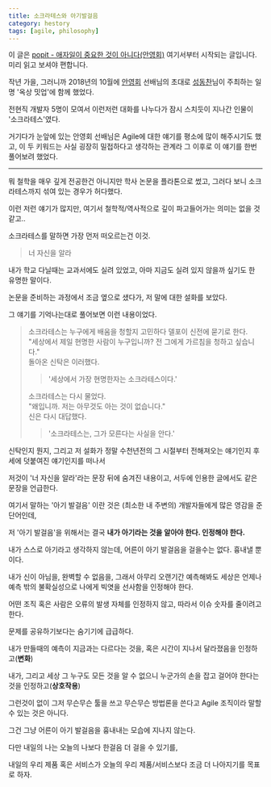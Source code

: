 ```yaml
---
title: 소크라테스와 아기발걸음
category: hestory
tags: [agile, philosophy]
---
```


이 글은 [popit - 애자일이 중요한 것이 아니다(안영회)](https://www.popit.kr/%EC%95%A0%EC%9E%90%EC%9D%BC%EC%9D%B4-%EC%A4%91%EC%9A%94%ED%95%9C-%EA%B2%83%EC%9D%B4-%EC%95%84%EB%8B%88%EB%8B%A4/) 여기서부터 시작되는 글입니다. 미리 읽고 보셔야 편합니다.

작년 가을, 그러니까 2018년의 10월에 [안영회](https://www.popit.kr/author/tony) 선배님의 초대로 [성동찬](http://www.zdnet.co.kr/view/?no=20160829172128&re=R_20180612161651)님이 주최하는 일명 '옥상 밋업'에 함께 했었다.

전현직 개발자 5명이 모여서 이런저런 대화를 나누다가 잠시 스치듯이 지나간 인물이 '소크라테스'였다.

거기다가 눈앞에 있는 안영회 선배님은 Agile에 대한 얘기를 평소에 많이 해주시기도 했고, 이 두 키워드는 사실 굉장히 밀접하다고 생각하는 관계라 그 이후로 이 얘기를 한번 풀어보려 했었다.

---

뭐 철학을 매우 깊게 전공한건 아니지만 학사 논문을 플라톤으로 썼고, 그러다 보니 소크라테스까지 섞여 있는 경우가 허다했다.

이런 저런 얘기가 많지만, 여기서 철학적/역사적으로 깊이 파고들어가는 의미는 없을 것 같고..

소크라테스를 말하면 가장 먼저 떠오르는건 이것.

> 너 자신을 알라

내가 학교 다닐때는 교과서에도 실려 있었고, 아마 지금도 실려 있지 않을까 싶기도 한 유명한 말이다.

논문을 준비하는 과정에서 조금 옆으로 샜다가, 저 말에 대한 설화를 보았다.

그 얘기를 기억나는대로 풀어보면 이런 내용이었다.

> 소크라테스는 누구에게 배움을 청할지 고민하다 델포이 신전에 묻기로 한다.    
> "세상에서 제일 현명한 사람이 누구입니까? 전 그에게 가르침을 청하고 싶습니다."    
> 돌아온 신탁은 이러했다.
>
>>  '세상에서 가장 현명한자는 소크라테스이다.'
>
> 소크라테스는 다시 물었다.    
> "왜입니까. 저는 아무것도 아는 것이 없습니다."    
> 신은 다시 대답했다.
>
>> '소크라테스는, 그가 모른다는 사실을 안다.'

신탁인지 뭔지, 그리고 저 설화가 정말 수천년전의 그 시절부터 전해져오는 얘기인지 후세에 덧붙여진 얘기인지를 떠나서

저것이 '너 자신을 알라'라는 문장 뒤에 숨겨진 내용이고, 서두에 인용한 글에서도 같은 문장을 언급한다.

여기서 말하는 '아기 발걸음' 이란 것은 (최소한 내 주변의) 개발자들에게 많은 영감을 준 단어인데, 
 
저 '아기 발걸음'을 위해서는 결국 **내가 아기라는 것을 알아야 한다. 인정해야 한다.**

내가 스스로 아기라고 생각하지 않는데, 어른이 아기 발걸음을 걸을수는 없다. 흉내낼 뿐이다.

내가 신이 아님을, 완벽할 수 없음을, 그래서 아무리 오랜기간 예측해봐도 세상은 언제나 예측 밖의 불확실성으로 나에게 빅엿을 선사함을 인정해야 한다.

어떤 조직 혹은 사람은 오류의 발생 자체를 인정하지 않고, 따라서 이슈 숫자를 줄이려고 한다.

문제를 공유하기보다는 숨기기에 급급하다.

내가 만들때의 예측이 지금과는 다르다는 것을, 혹은 시간이 지나서 달라졌음을 인정하고(**변화**)

내가, 그리고 세상 그 누구도 모든 것을 알 수 없으니 누군가의 손을 잡고 걸어야 한다는 것을 인정하고(**상호작용**)

그런것이 없이 그저 무슨무슨 툴을 쓰고 무슨무슨 방법론을 쓴다고 Agile 조직이라 말할 수 있는 것은 아니다.

그건 그냥 어른이 아기 발걸음을 흉내내는 모습에 지나지 않는다.

다만 내일의 나는 오늘의 나보다 한걸음 더 걸을 수 있기를,

내일의 우리 제품 혹은 서비스가 오늘의 우리 제품/서비스보다 조금 더 나아지기를 목표로 하자.
